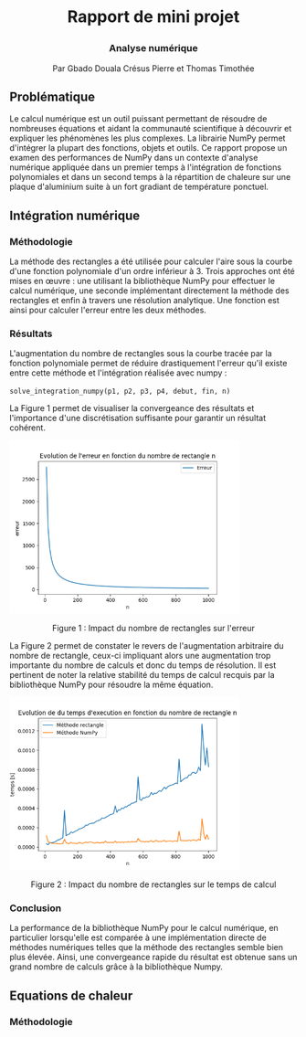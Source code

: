# **<p style="text-align: center;">Rapport de mini projet</p>**
### <p style="text-align: center;">Analyse numérique</p>
<p style="text-align: center;">Par Gbado Douala Crésus Pierre et Thomas Timothée</p>

## Problématique
Le calcul numérique est un outil puissant permettant de résoudre de nombreuses équations et aidant la communauté scientifique à
découvrir et expliquer les phénomènes les plus complexes. La librairie NumPy permet d'intégrer la plupart des fonctions,
objets et outils. Ce rapport propose un examen des performances de NumPy dans un contexte d'analyse numérique appliquée
dans un premier temps à l'intégration de fonctions polynomiales et dans un second temps à la répartition de chaleure sur une
plaque d'aluminium suite à un fort gradiant de température ponctuel.

## Intégration numérique
### Méthodologie
La méthode des rectangles a été utilisée pour calculer l'aire sous la courbe d'une fonction polynomiale d'un ordre inférieur à 3.
Trois approches ont été mises en œuvre : une utilisant la bibliothèque NumPy pour effectuer le calcul numérique, une seconde
implémentant directement la méthode des rectangles et enfin à travers une résolution analytique. Une fonction est ainsi pour 
calculer l'erreur entre les deux méthodes.

### Résultats
L'augmentation du nombre de rectangles sous la courbe tracée par la fonction polynomiale permet de réduire drastiquement 
l'erreur qu'il existe entre cette méthode et l'intégration réalisée avec numpy :  

``solve_integration_numpy(p1, p2, p3, p4, debut, fin, n)`` 

La Figure 1 permet  de visualiser la convergeance des résultats et l'importance d'une discrétisation suffisante pour garantir un résultat cohérent.

<img src="Figure_erreur.png" alt="descriptive text" style=" max-width: 80%; height: auto;" />
<p style="text-align: center;">Figure 1 : Impact du nombre de rectangles sur l'erreur</p>

La Figure 2 permet de constater le revers de l'augmentation arbitraire du nombre de rectangle, ceux-ci impliquant alors une augmentation
trop importante du nombre de calculs et donc du temps de résolution. Il est pertinent de noter la relative stabilité du
temps de calcul recquis par la bibliothèque NumPy pour résoudre la même équation.


<img src="Figure_temps_execution.png" alt="descriptive text" style=" max-width: 80%; height: auto;" />
<p style="text-align: center;">Figure 2 : Impact du nombre de rectangles sur le temps de calcul</p>

### Conclusion
La performance de la bibliothèque NumPy pour le calcul numérique, en particulier lorsqu'elle est comparée à une 
implémentation directe de méthodes numériques telles que la méthode des rectangles semble bien plus élevée. Ainsi, une convergeance
rapide du résultat est obtenue sans un grand nombre de calculs grâce à la bibliothèque Numpy.  

## Equations de chaleur
### Méthodologie


